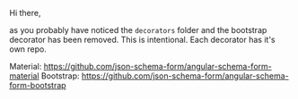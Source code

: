Hi there,

as you probably have noticed the `decorators` folder and the bootstrap decorator has
been removed. This is intentional. Each decorator has it's own repo.

Material: https://github.com/json-schema-form/angular-schema-form-material
Bootstrap: https://github.com/json-schema-form/angular-schema-form-bootstrap
